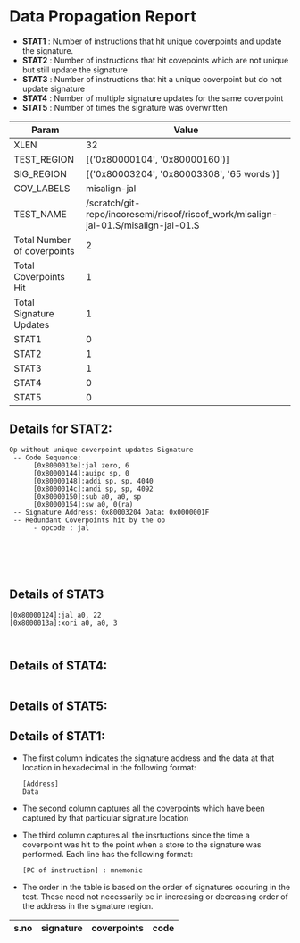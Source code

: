 
# Data Propagation Report

- **STAT1** : Number of instructions that hit unique coverpoints and update the signature.
- **STAT2** : Number of instructions that hit covepoints which are not unique but still update the signature
- **STAT3** : Number of instructions that hit a unique coverpoint but do not update signature
- **STAT4** : Number of multiple signature updates for the same coverpoint
- **STAT5** : Number of times the signature was overwritten

| Param                     | Value    |
|---------------------------|----------|
| XLEN                      | 32      |
| TEST_REGION               | [('0x80000104', '0x80000160')]      |
| SIG_REGION                | [('0x80003204', '0x80003308', '65 words')]      |
| COV_LABELS                | misalign-jal      |
| TEST_NAME                 | /scratch/git-repo/incoresemi/riscof/riscof_work/misalign-jal-01.S/misalign-jal-01.S    |
| Total Number of coverpoints| 2     |
| Total Coverpoints Hit     | 1      |
| Total Signature Updates   | 1      |
| STAT1                     | 0      |
| STAT2                     | 1      |
| STAT3                     | 1     |
| STAT4                     | 0     |
| STAT5                     | 0     |

## Details for STAT2:

```
Op without unique coverpoint updates Signature
 -- Code Sequence:
      [0x8000013e]:jal zero, 6
      [0x80000144]:auipc sp, 0
      [0x80000148]:addi sp, sp, 4040
      [0x8000014c]:andi sp, sp, 4092
      [0x80000150]:sub a0, a0, sp
      [0x80000154]:sw a0, 0(ra)
 -- Signature Address: 0x80003204 Data: 0x0000001F
 -- Redundant Coverpoints hit by the op
      - opcode : jal






```

## Details of STAT3

```
[0x80000124]:jal a0, 22
[0x8000013a]:xori a0, a0, 3



```

## Details of STAT4:

```

```

## Details of STAT5:



## Details of STAT1:

- The first column indicates the signature address and the data at that location in hexadecimal in the following format: 
  ```
  [Address]
  Data
  ```

- The second column captures all the coverpoints which have been captured by that particular signature location

- The third column captures all the insrtuctions since the time a coverpoint was
  hit to the point when a store to the signature was performed. Each line has
  the following format:
  ```
  [PC of instruction] : mnemonic
  ```
- The order in the table is based on the order of signatures occuring in the
  test. These need not necessarily be in increasing or decreasing order of the
  address in the signature region.

|s.no|signature|coverpoints|code|
|----|---------|-----------|----|

